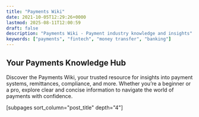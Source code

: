 ```yaml
---
title: "Payments Wiki"
date: 2021-10-05T12:29:26+0000
lastmod: 2025-08-11T12:00:59
draft: false
description: "Payments Wiki - Payment industry knowledge and insights"
keywords: ["payments", "fintech", "money transfer", "banking"]
---
```


## Your Payments Knowledge Hub

Discover the Payments Wiki, your trusted resource for insights into payment systems, remittances, compliance, and more. Whether you’re a beginner or a pro, explore clear and concise information to navigate the world of payments with confidence.

[subpages sort_column="post_title" depth="4"]